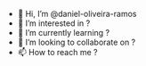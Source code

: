 - 👋 Hi, I’m @daniel-oliveira-ramos
- 👀 I’m interested in ? 
- 🌱 I’m currently learning ?
- 💞️ I’m looking to collaborate on ?
- 📫 How to reach me ?

<!---
daniel-oliveira-ramos/daniel-oliveira-ramos is a ✨ special ✨ repository because its `README.md` (this file) appears on your GitHub profile.
You can click the Preview link to take a look at your changes.
--->
